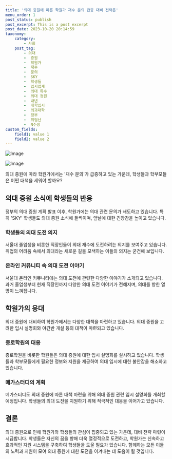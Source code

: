 ```yaml
---
title: '의대 증원에 따른 학원가 재수 문의 급증 대비 전략은'
menu_order: 1
post_status: publish
post_excerpt: This is a post excerpt
post_date: 2023-10-20 20:14:59
taxonomy:
    category:
        - 사회
    post_tag:
        - 의대
        -  증원
        -  학원가
        -  재수
        -  문의
        -  SKY
        -  학생들
        -  입시업계
        -  의대 특수
        -  의대 정원
        -  내년
        -  대학입시
        -  의과대학
        -  정부
        -  취업난
        -  N수생
custom_fields:
    field1: value 1
    field2: value 2
---
```


![Image](https://imgnews.pstatic.net/image/001/2024/02/07/PYH2024020617530001300_P4_20240207060407896.jpg?type=w647)

![Image](https://imgnews.pstatic.net/image/001/2024/02/07/PYH2023101716790001300_P4_20240207060407900.jpg?type=w647)


의대 증원에 따라 학원가에서는 '재수 문의'가 급증하고 있는 가운데, 학생들과 학부모들은 어떤 대책을 세워야 할까요?

## 의대 증원 소식에 학생들의 반응
정부의 의대 증원 계획 발표 이후, 학원가에는 의대 관련 문의가 쇄도하고 있습니다. 특히 'SKY' 학생들도 의대 증원 소식에 들썩이며, 앞날에 대한 긴장감을 높이고 있습니다.

### 학생들의 의대 도전 의지
서울대 졸업생을 비롯한 직장인들이 의대 재수에 도전하려는 의지를 보여주고 있습니다. 취업의 어려움 속에서 의대라는 새로운 길을 모색하는 이들의 의지는 굳건해 보입니다.

### 온라인 커뮤니티 속 의대 도전 이야기
서울대 온라인 커뮤니티에는 의대 도전에 관련한 다양한 이야기가 소개되고 있습니다. 과거 졸업생부터 현재 직장인까지 다양한 의대 도전 이야기가 전해지며, 의대를 향한 열망이 느껴집니다.

## 학원가의 응대
의대 증원에 대비하여 학원가에서는 다양한 대책을 마련하고 있습니다. 의대 증원을 고려한 입시 설명회와 야간반 개설 등의 대책이 마련되고 있습니다.

### 종로학원의 대응
종로학원을 비롯한 학원들은 의대 증원에 대한 입시 설명회를 실시하고 있습니다. 학생들과 학부모들에게 필요한 정보와 지원을 제공하여 의대 입시에 대한 불안감을 해소하고 있습니다.

### 메가스터디의 계획
메가스터디도 의대 증원에 따른 대책 마련을 위해 의대 증원 관련 입시 설명회를 개최할 예정입니다. 학생들의 의대 도전을 지원하기 위해 적극적인 대응을 이어가고 있습니다.

## 결론
의대 증원으로 인해 학원가와 학생들의 관심이 집중되고 있는 가운데, 대비 전략 마련이 시급합니다. 학생들은 자신의 꿈을 향해 더욱 열정적으로 도전하고, 학원가는 신속하고 효과적인 지원 시스템을 구축하여 학생들을 도울 필요가 있습니다. 함께하는 모든 이들의 노력과 지원이 모여 의대 증원에 대한 도전을 이겨내는 데 도움이 될 것입니다.
